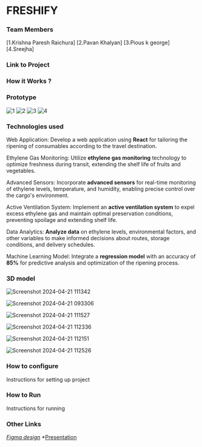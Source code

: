 # FRESHIFY


### Team Members
[1.Krishna Paresh Raichura]
[2.Pavan Khalyan] 
[3.Pious k george]
[4.Sreejha]  

### Link to Project

### How it Works ?
### Prototype
![1](https://github.com/kingof64sqrs/Extraterrestrial/assets/136327019/de389727-082e-4de2-9538-93e73ecf9cf6)
![2](https://github.com/kingof64sqrs/Extraterrestrial/assets/136327019/5c0d04f5-c83e-4764-aa62-ad415f8004fa)
![3](https://github.com/kingof64sqrs/Extraterrestrial/assets/136327019/5bbfb991-f923-41c4-a73a-8b6c077db561)
![4](https://github.com/kingof64sqrs/Extraterrestrial/assets/136327019/973d0205-1070-479c-8b54-35dcfdb217f3)


### Technologies used

Web Application: Develop a web application using **React** for tailoring the ripening of consumables according to the travel destination.

Ethylene Gas Monitoring: Utilize **ethylene gas monitoring** technology to optimize freshness during transit, extending the shelf life of fruits and vegetables.

Advanced Sensors: Incorporate **advanced sensors** for real-time monitoring of ethylene levels, temperature, and humidity, enabling precise control over the cargo's environment.

Active Ventilation System: Implement an **active ventilation system** to expel excess ethylene gas and maintain optimal preservation conditions, preventing spoilage and extending shelf life.

Data Analytics: **Analyze data** on ethylene levels, environmental factors, and other variables to make informed decisions about routes, storage conditions, and delivery schedules.

Machine Learning Model: Integrate a **regression model** with an accuracy of **85%** for predictive analysis and optimization of the ripening process.

### 3D model

![Screenshot 2024-04-21 111342](https://github.com/kingof64sqrs/Extraterrestrial/assets/123295996/9cdccf36-4865-413e-a860-14cbdaba89a7)

![Screenshot 2024-04-21 093306](https://github.com/kingof64sqrs/Extraterrestrial/assets/123295996/7d407d43-b9ef-4ab5-a8e4-8d2936e84b6b)

![Screenshot 2024-04-21 111527](https://github.com/kingof64sqrs/Extraterrestrial/assets/123295996/b8c87577-9596-4777-b2e2-0c502e2d8305)

![Screenshot 2024-04-21 112336](https://github.com/kingof64sqrs/Extraterrestrial/assets/123295996/672fcee9-4559-43fa-85a0-9af5a79a5c3c)

![Screenshot 2024-04-21 112151](https://github.com/kingof64sqrs/Extraterrestrial/assets/123295996/ddb2b375-9713-4af6-b4e8-7faa0680233f)

![Screenshot 2024-04-21 112526](https://github.com/kingof64sqrs/Extraterrestrial/assets/123295996/1875bb8a-a970-44c7-b5c4-ad992a3983ac)

### How to configure
Instructions for setting up project

### How to Run
Instructions for running

### Other Links
*[Figma design](https://www.figma.com/file/1PTf7BdSRo8cdrJRsGBCPt/Untitled?type=design&node-id=0%3A1&mode=design&t=R4DKmBDUk1bMcUYS-1)*
*[Presentation](https://www.canva.com/design/DAGC_64GVcc/8yB6V6a5P9LlzCFc_zEZrA/view?utm_content=DAGC_64GVcc&utm_campaign=designshare&utm_medium=link&utm_source=editor)
